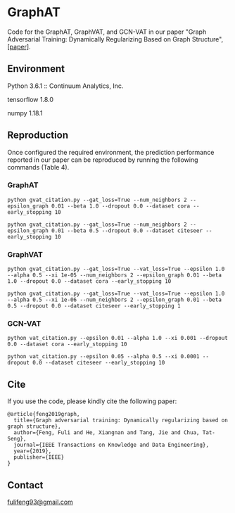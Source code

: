 # GraphAT

Code for the GraphAT, GraphVAT, and GCN-VAT in our paper "Graph Adversarial Training: Dynamically Regularizing Based on Graph Structure", [\[paper\]](https://arxiv.org/abs/1902.08226).

## Environment

Python 3.6.1 :: Continuum Analytics, Inc.

tensorflow                         1.8.0

numpy                              1.18.1

## Reproduction
Once configured the required environment, the prediction performance reported in our paper can be reproduced by running the following commands (Table 4).

### GraphAT

```
python gvat_citation.py --gat_loss=True --num_neighbors 2 --epsilon_graph 0.01 --beta 1.0 --dropout 0.0 --dataset cora --early_stopping 10
```
```
python gvat_citation.py --gat_loss=True --num_neighbors 2 --epsilon_graph 0.01 --beta 0.5 --dropout 0.0 --dataset citeseer --early_stopping 10
```

### GraphVAT

```
python gvat_citation.py --gat_loss=True --vat_loss=True --epsilon 1.0 --alpha 0.5 --xi 1e-05 --num_neighbors 2 --epsilon_graph 0.01 --beta 1.0 --dropout 0.0 --dataset cora --early_stopping 10
```
```
python gvat_citation.py --gat_loss=True --vat_loss=True --epsilon 1.0 --alpha 0.5 --xi 1e-06 --num_neighbors 2 --epsilon_graph 0.01 --beta 0.5 --dropout 0.0 --dataset citeseer --early_stopping 1
```

### GCN-VAT

```
python vat_citation.py --epsilon 0.01 --alpha 1.0 --xi 0.001 --dropout 0.0 --dataset cora --early_stopping 10
```
```
python vat_citation.py --epsilon 0.05 --alpha 0.5 --xi 0.0001 --dropout 0.0 --dataset citeseer --early_stopping 10
```

## Cite

If you use the code, please kindly cite the following paper:
```
@article{feng2019graph,
  title={Graph adversarial training: Dynamically regularizing based on graph structure},
  author={Feng, Fuli and He, Xiangnan and Tang, Jie and Chua, Tat-Seng},
  journal={IEEE Transactions on Knowledge and Data Engineering},
  year={2019},
  publisher={IEEE}
}
```

## Contact

fulifeng93@gmail.com
